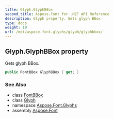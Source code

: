 ```yaml
---
title: Glyph.GlyphBBox
second_title: Aspose.Font for .NET API Reference
description: Glyph property. Gets glyph BBox
type: docs
weight: 10
url: /net/aspose.font.glyphs/glyph/glyphbbox/
---
```

## Glyph.GlyphBBox property

Gets glyph BBox.

```csharp
public FontBBox GlyphBBox { get; }
```

### See Also

* class [FontBBox](../../../aspose.font/fontbbox/)
* class [Glyph](../)
* namespace [Aspose.Font.Glyphs](../../glyph/)
* assembly [Aspose.Font](../../../)


